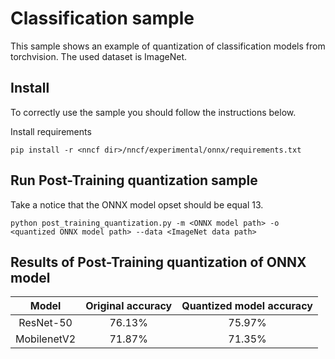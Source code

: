 
# Classification sample

This sample shows an example of quantization of classification models from torchvision. 
The used dataset is ImageNet.


## Install 

To correctly use the sample you should follow the instructions below.

Install requirements

```
pip install -r <nncf dir>/nncf/experimental/onnx/requirements.txt
```

## Run Post-Training quantization sample

Take a notice that the ONNX model opset should be equal 13.

```
python post_training_quantization.py -m <ONNX model path> -o <quantized ONNX model path> --data <ImageNet data path>
```

## Results of Post-Training quantization of ONNX model

|Model|Original accuracy|Quantized model accuracy|
| :---: | :---: | :---: |
|ResNet-50|76.13%|75.97%|
|MobilenetV2|71.87%|71.35%|
